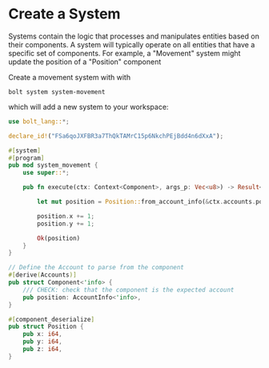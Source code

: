 # Create a System

Systems contain the logic that processes and manipulates entities based on their components. A system will typically operate on all entities that have a specific set of components. For example, a "Movement" system might update the position of a "Position" component

Create a movement system with with

```
bolt system system-movement
```

which will add a new system to your workspace:

```rust
use bolt_lang::*;

declare_id!("FSa6qoJXFBR3a7ThQkTAMrC15p6NkchPEjBdd4n6dXxA");

#[system]
#[program]
pub mod system_movement {
    use super::*;

    pub fn execute(ctx: Context<Component>, args_p: Vec<u8>) -> Result<Position> {

        let mut position = Position::from_account_info(&ctx.accounts.position)?;

        position.x += 1;
        position.y += 1;

        Ok(position)
    }
}

// Define the Account to parse from the component
#[derive(Accounts)]
pub struct Component<'info> {
    /// CHECK: check that the component is the expected account
    pub position: AccountInfo<'info>,
}

#[component_deserialize]
pub struct Position {
    pub x: i64,
    pub y: i64,
    pub z: i64,
}
```
